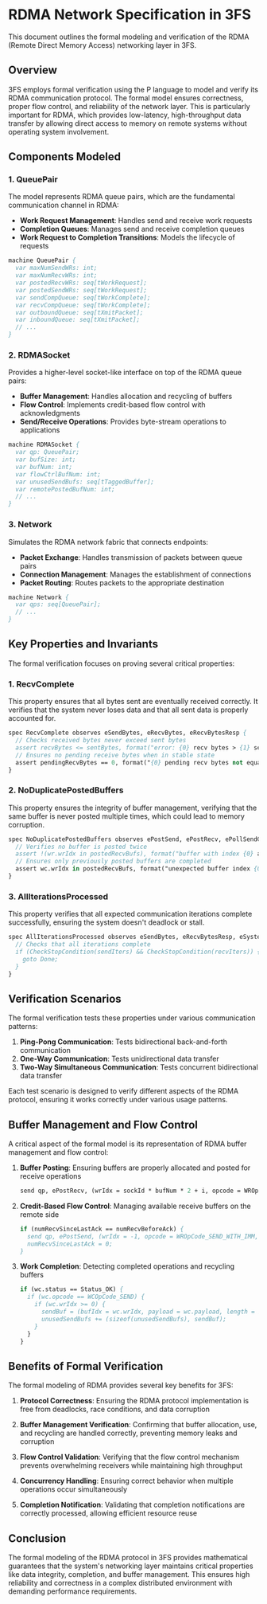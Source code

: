 # RDMA Network Specification in 3FS

This document outlines the formal modeling and verification of the RDMA (Remote Direct Memory Access) networking layer in 3FS.

## Overview

3FS employs formal verification using the P language to model and verify its RDMA communication protocol. The formal model ensures correctness, proper flow control, and reliability of the network layer. This is particularly important for RDMA, which provides low-latency, high-throughput data transfer by allowing direct access to memory on remote systems without operating system involvement.

## Components Modeled

### 1. QueuePair

The model represents RDMA queue pairs, which are the fundamental communication channel in RDMA:

- **Work Request Management**: Handles send and receive work requests
- **Completion Queues**: Manages send and receive completion queues
- **Work Request to Completion Transitions**: Models the lifecycle of requests

```p
machine QueuePair {
  var maxNumSendWRs: int;
  var maxNumRecvWRs: int;
  var postedRecvWRs: seq[tWorkRequest];
  var postedSendWRs: seq[tWorkRequest];
  var sendCompQueue: seq[tWorkComplete];
  var recvCompQueue: seq[tWorkComplete];
  var outboundQueue: seq[tXmitPacket];
  var inboundQueue: seq[tXmitPacket];
  // ...
}
```

### 2. RDMASocket

Provides a higher-level socket-like interface on top of the RDMA queue pairs:

- **Buffer Management**: Handles allocation and recycling of buffers
- **Flow Control**: Implements credit-based flow control with acknowledgments
- **Send/Receive Operations**: Provides byte-stream operations to applications

```p
machine RDMASocket {
  var qp: QueuePair;
  var bufSize: int;
  var bufNum: int;
  var flowCtrlBufNum: int;
  var unusedSendBufs: seq[tTaggedBuffer];
  var remotePostedBufNum: int;
  // ...
}
```

### 3. Network

Simulates the RDMA network fabric that connects endpoints:

- **Packet Exchange**: Handles transmission of packets between queue pairs
- **Connection Management**: Manages the establishment of connections
- **Packet Routing**: Routes packets to the appropriate destination

```p
machine Network {
  var qps: seq[QueuePair];
  // ...
}
```

## Key Properties and Invariants

The formal verification focuses on proving several critical properties:

### 1. RecvComplete

This property ensures that all bytes sent are eventually received correctly. It verifies that the system never loses data and that all sent data is properly accounted for.

```p
spec RecvComplete observes eSendBytes, eRecvBytes, eRecvBytesResp {
  // Checks received bytes never exceed sent bytes
  assert recvBytes <= sentBytes, format("error: {0} recv bytes > {1} sent bytes", recvBytes, sentBytes);
  // Ensures no pending receive bytes when in stable state
  assert pendingRecvBytes == 0, format("{0} pending recv bytes not equal to zero", pendingRecvBytes);
}
```

### 2. NoDuplicatePostedBuffers

This property ensures the integrity of buffer management, verifying that the same buffer is never posted multiple times, which could lead to memory corruption.

```p
spec NoDuplicatePostedBuffers observes ePostSend, ePostRecv, ePollSendCQReturn, ePollRecvCQReturn {
  // Verifies no buffer is posted twice
  assert !(wr.wrIdx in postedRecvBufs), format("buffer with index {0} already posted", wr.wrIdx);
  // Ensures only previously posted buffers are completed
  assert wc.wrIdx in postedRecvBufs, format("unexpected buffer index {0} returned", wc.wrIdx);
}
```

### 3. AllIterationsProcessed

This property verifies that all expected communication iterations complete successfully, ensuring the system doesn't deadlock or stall.

```p
spec AllIterationsProcessed observes eSendBytes, eRecvBytesResp, eSystemConfig {
  // Checks that all iterations complete
  if (CheckStopCondition(sendIters) && CheckStopCondition(recvIters)) {
    goto Done;
  }
}
```

## Verification Scenarios

The formal verification tests these properties under various communication patterns:

1. **Ping-Pong Communication**: Tests bidirectional back-and-forth communication
2. **One-Way Communication**: Tests unidirectional data transfer
3. **Two-Way Simultaneous Communication**: Tests concurrent bidirectional data transfer

Each test scenario is designed to verify different aspects of the RDMA protocol, ensuring it works correctly under various usage patterns.

## Buffer Management and Flow Control

A critical aspect of the formal model is its representation of RDMA buffer management and flow control:

1. **Buffer Posting**: Ensuring buffers are properly allocated and posted for receive operations
   ```p
   send qp, ePostRecv, (wrIdx = sockId * bufNum * 2 + i, opcode = WROpCode_INVALID, payload = InitBytes(bufSize, 0), length = bufSize, imm = 0);
   ```

2. **Credit-Based Flow Control**: Managing available receive buffers on the remote side
   ```p
   if (numRecvSinceLastAck == numRecvBeforeAck) {
     send qp, ePostSend, (wrIdx = -1, opcode = WROpCode_SEND_WITH_IMM, payload = default(tBytes), length = 0, imm = numRecvSinceLastAck);
     numRecvSinceLastAck = 0;
   }
   ```

3. **Work Completion**: Detecting completed operations and recycling buffers
   ```p
   if (wc.status == Status_OK) {
     if (wc.opcode == WCOpCode_SEND) {
       if (wc.wrIdx >= 0) {
         sendBuf = (bufIdx = wc.wrIdx, payload = wc.payload, length = bufSize);
         unusedSendBufs += (sizeof(unusedSendBufs), sendBuf);
       }
     }
   }
   ```

## Benefits of Formal Verification

The formal modeling of RDMA provides several key benefits for 3FS:

1. **Protocol Correctness**: Ensuring the RDMA protocol implementation is free from deadlocks, race conditions, and data corruption

2. **Buffer Management Verification**: Confirming that buffer allocation, use, and recycling are handled correctly, preventing memory leaks and corruption

3. **Flow Control Validation**: Verifying that the flow control mechanism prevents overwhelming receivers while maintaining high throughput

4. **Concurrency Handling**: Ensuring correct behavior when multiple operations occur simultaneously

5. **Completion Notification**: Validating that completion notifications are correctly processed, allowing efficient resource reuse

## Conclusion

The formal modeling of the RDMA protocol in 3FS provides mathematical guarantees that the system's networking layer maintains critical properties like data integrity, completion, and buffer management. This ensures high reliability and correctness in a complex distributed environment with demanding performance requirements.
